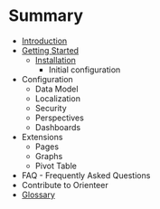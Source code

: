 # Summary

* [Introduction](README.md)
* [Getting Started](getting_started.md)
   * [Installation](installation.md)
       * Initial configuration
* Configuration
   * Data Model
   * Localization
   * Security
   * Perspectives
   * Dashboards
* Extensions
   * Pages
   * Graphs
   * Pivot Table
* FAQ - Frequently Asked Questions
* Contribute to Orienteer
* [Glossary](GLOSSARY.md)

